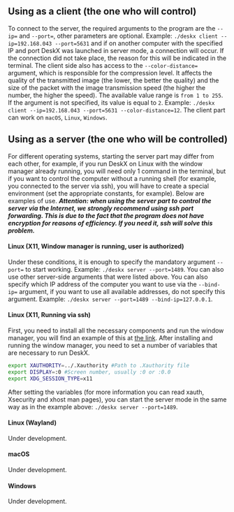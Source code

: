
## Using as a client (the one who will control)
To connect to the server, the required arguments to the program are the `--ip=` and `--port=`, other parameters are optional. Example: `./deskx client --ip=192.168.043 --port=5631` and if on another computer with the specified IP and port DeskX was launched in server mode, a connection will occur. If the connection did not take place, the reason for this will be indicated in the terminal. The client side also has access to the `--color-distance=` argument, which is responsible for the compression level. It affects the quality of the transmitted image (the lower, the better the quality) and the size of the packet with the image transmission speed (the higher the number, the higher the speed). The available value range is `from 1 to 255`. If the argument is not specified, its value is equal to `2`. Example: `./deskx client --ip=192.168.043 --port=5631 --color-distance=12`. The client part can work on `macOS`, `Linux`, `Windows`.

## Using as a server (the one who will be controlled)
For different operating systems, starting the server part may differ from each other, for example, if you run DeskX on Linux with the window manager already running, you will need only 1 command in the terminal, but if you want to control the computer without a running shell (for example, you connected to the server via ssh), you will have to create a special environment (set the appropriate constants, for example). Below are examples of use. ***Attention: when using the server part to control the server via the Internet, we strongly recommend using ssh port forwarding. This is due to the fact that the program does not have encryption for reasons of efficiency. If you need it, ssh will solve this problem.***

#### Linux (X11, Window manager is running, user is authorized)
Under these conditions, it is enough to specify the mandatory argument `--port=` to start working. Example: `./deskx server --port=1489`. You can also use other server-side arguments that were listed above. You can also specify which IP address of the computer you want to use via the `--bind-ip=` argument, if you want to use all available addresses, do not specify this argument. Example: `./deskx server --port=1489 --bind-ip=127.0.0.1`.

#### Linux (X11, Running via ssh)
First, you need to install all the necessary components and run the window manager, you will find an example of this at [the link](https://github.com/DeskX11/DeskX/blob/main/doc/x11install.md). After installing and running the window manager, you need to set a number of variables that are necessary to run DeskX.
```bash
export XAUTHORITY=../.Xauthority #Path to .Xauthority file
export DISPLAY=:0 #Screen number, usually :0 or :0.0
export XDG_SESSION_TYPE=x11
```
After setting the variables (for more information you can read xauth, Xsecurity and xhost man pages), you can start the server mode in the same way as in the example above: `./deskx server --port=1489`.

#### Linux (Wayland)
Under development.

#### macOS
Under development.

#### Windows
Under development.